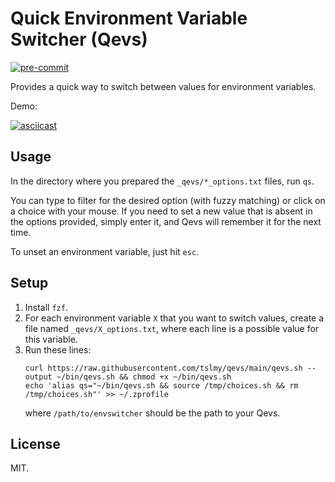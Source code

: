 # Quick Environment Variable Switcher (Qevs)
[![pre-commit](https://img.shields.io/badge/pre--commit-enabled-brightgreen?logo=pre-commit&logoColor=white)](https://github.com/pre-commit/pre-commit)

Provides a quick way to switch between values for environment variables.

Demo:

[![asciicast](https://asciinema.org/a/bB5VxAi6AvqyBZ9ixFm4K7Nmo.svg)](https://asciinema.org/a/bB5VxAi6AvqyBZ9ixFm4K7Nmo)

## Usage

In the directory where you prepared the `_qevs/*_options.txt` files, run `qs`.

You can type to filter for the desired option (with fuzzy matching) or click on a choice with your mouse.
If you need to set a new value that is absent in the options provided, simply enter it, and Qevs will remember it for the next time.

To unset an environment variable, just hit `esc`.

## Setup

1. Install `fzf`.
2. For each environment variable `X` that you want to switch values, create a file named `_qevs/X_options.txt`, where each line is a possible value for this variable.
3. Run these lines:
   ```shell
   curl https://raw.githubusercontent.com/tslmy/qevs/main/qevs.sh --output ~/bin/qevs.sh && chmod +x ~/bin/qevs.sh
   echo 'alias qs="~/bin/qevs.sh && source /tmp/choices.sh && rm /tmp/choices.sh"' >> ~/.zprofile
   ```
   where `/path/to/envswitcher` should be the path to your Qevs.

## License

MIT.
